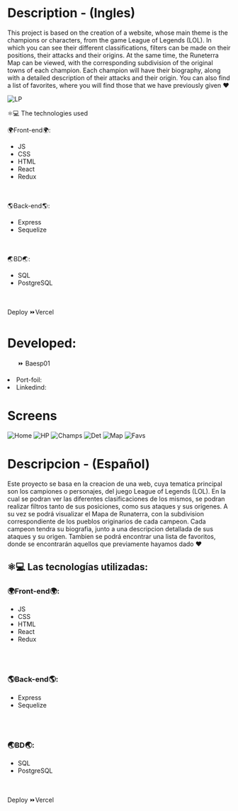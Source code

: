 # Description - (Ingles)
This project is based on the creation of a website, whose main theme is the champions or characters, from the game League of Legends (LOL).
In which you can see their different classifications, filters can be made on their positions, their attacks and their origins.
At the same time, the Runeterra Map can be viewed, with the corresponding subdivision of the original towns of each champion.
Each champion will have their biography, along with a detailed description of their attacks and their origin.
You can also find a list of favorites, where you will find those that we have previously given ♥

![LP](https://github.com/BaEsp1/LOLChamps/blob/main/Screenshots/LP.png)

⚛️💻​ ​The technologies used

🌍Front-end🌍:
<ul><li>JS</li>  
<li>​CSS</li>
<li>​HTML</li>
<li>​React</li>
<li>​Redux</li>
</ul>
<br></br>
​🌎​​Back-end​🌎:
<ul>
  <li>​Express</li>
  <li>​Sequelize</li>
</ul>
<br></br>
🌏BD🌏:
<ul>
<li>SQL</li>
<li>PostgreSQL</li>
</ul>
<br></br>
Deploy ⏩Vercel

# Developed:
<ul> ⏩ Baesp01 </ul>
<li>Port-foil:</li>
<li>Linkedind:</li>

# Screens 

![Home](https://github.com/BaEsp1/LOLChamps/blob/main/Screenshots/Home.png)
![HP](https://github.com/BaEsp1/LOLChamps/blob/main/Screenshots/HP.png)
![Champs](https://github.com/BaEsp1/LOLChamps/blob/main/Screenshots/Champs.png)
![Det](https://github.com/BaEsp1/LOLChamps/blob/main/Screenshots/Detail.png)
![Map](https://github.com/BaEsp1/LOLChamps/blob/main/Screenshots/Map.png)
![Favs](https://github.com/BaEsp1/LOLChamps/blob/main/Screenshots/Favs.png)


# Descripcion - (Español)
Este proyecto se basa en la creacion de una web, cuya tematica principal son los campiones o personajes, del juego League of Legends (LOL). 
En la cual se podran ver las diferentes clasificaciones de los mismos, se podran realizar filtros tanto de sus posiciones, como sus ataques y sus origenes.
A su vez se podrá visualizar el Mapa de Runaterra, con la subdivision correspondiente de los pueblos originarios de cada campeon.
Cada campeon tendra su biografia, junto a una descripcion detallada de sus ataques y su origen.
Tambien se podrá encontrar una lista de favoritos, donde se encontrarán aquellos que previamente hayamos dado ♥

## ⚛️💻 Las tecnologías utilizadas:

### 🌍Front-end🌍:
<ul><li>JS</li>  
<li>​CSS</li>
<li>​HTML</li>
<li>​React</li>
<li>​Redux</li>
</ul>
<br></br>

### 🌎​​Back-end​🌎:
<ul>
  <li>​Express</li>
  <li>​Sequelize</li>
</ul>
<br></br>

### 🌏BD🌏:
<ul>
<li>SQL</li>
<li>PostgreSQL</li>
</ul>
<br></br>
Deploy ⏩Vercel
